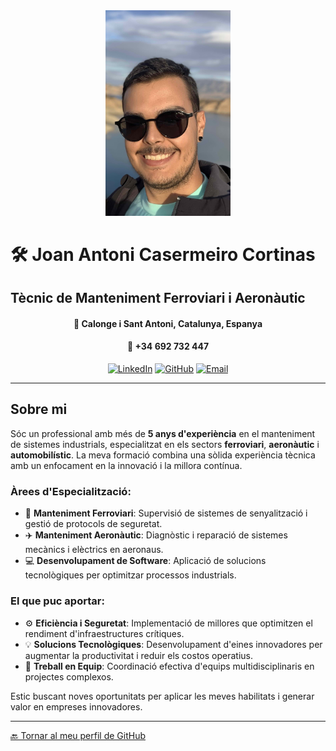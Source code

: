 <div align="center">
  <img src="https://github.com/tonicasermeiro/Pictures/blob/30f4002819d959e5758da11186aa5267112f7f0a/IMG_1324_Nero%20AI_Compress_High.jpeg?raw=true" alt="Foto Professional" width="200px">
</div>

# 🛠️ **Joan Antoni Casermeiro Cortinas**  
## **Tècnic de Manteniment Ferroviari i Aeronàutic**  

<div align="center">
  
#### 📍 Calonge i Sant Antoni, Catalunya, Espanya

</div>

<div align="center">
  
#### 📱 +34 692 732 447

</div>

<div align="center">
  
  [![LinkedIn](https://img.shields.io/badge/LinkedIn-0077B5?style=for-the-badge&logo=linkedin&logoColor=white)](https://www.linkedin.com/in/tonicasermeiro)
  [![GitHub](https://img.shields.io/badge/GitHub-100000?style=for-the-badge&logo=github&logoColor=white)](https://github.com/tonicasermeiro)
  [![Email](https://img.shields.io/badge/Apple_Mail-0078D4?style=for-the-badge&logo=apple&logoColor=white)](mailto:toni.casermeiro@icloud.com)

</div>

---

## **Sobre mi**  
Sóc un professional amb més de **5 anys d'experiència** en el manteniment de sistemes industrials, especialitzat en els sectors **ferroviari**, **aeronàutic** i **automobilístic**. La meva formació combina una sòlida experiència tècnica amb un enfocament en la innovació i la millora contínua.

### **Àrees d'Especialització:**
- 🚆 **Manteniment Ferroviari**: Supervisió de sistemes de senyalització i gestió de protocols de seguretat.
- ✈️ **Manteniment Aeronàutic**: Diagnòstic i reparació de sistemes mecànics i elèctrics en aeronaus.
- 💻 **Desenvolupament de Software**: Aplicació de solucions tecnològiques per optimitzar processos industrials.

### **El que puc aportar:**
- ⚙️ **Eficiència i Seguretat**: Implementació de millores que optimitzen el rendiment d'infraestructures crítiques.
- 💡 **Solucions Tecnològiques**: Desenvolupament d'eines innovadores per augmentar la productivitat i reduir els costos operatius.
- 🤝 **Treball en Equip**: Coordinació efectiva d'equips multidisciplinaris en projectes complexos.

Estic buscant noves oportunitats per aplicar les meves habilitats i generar valor en empreses innovadores.

---

[🔙 Tornar al meu perfil de GitHub](https://github.com/tonicasermeiro)
